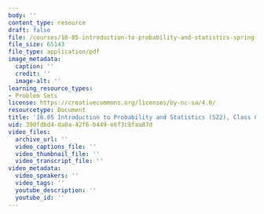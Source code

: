 ```yaml
---
body: ''
content_type: resource
draft: false
file: /courses/18-05-introduction-to-probability-and-statistics-spring-2022/mit18_05_s22_class02_pset.pdf
file_size: 65143
file_type: application/pdf
image_metadata:
  caption: ''
  credit: ''
  image-alt: ''
learning_resource_types:
- Problem Sets
license: https://creativecommons.org/licenses/by-nc-sa/4.0/
resourcetype: Document
title: '18.05 Introduction to Probability and Statistics (S22), Class 02: Problems'
uid: 390fdbd4-da0a-42f6-b449-e6f3c8faa87d
video_files:
  archive_url: ''
  video_captions_file: ''
  video_thumbnail_file: ''
  video_transcript_file: ''
video_metadata:
  video_speakers: ''
  video_tags: ''
  youtube_description: ''
  youtube_id: ''
---
```

